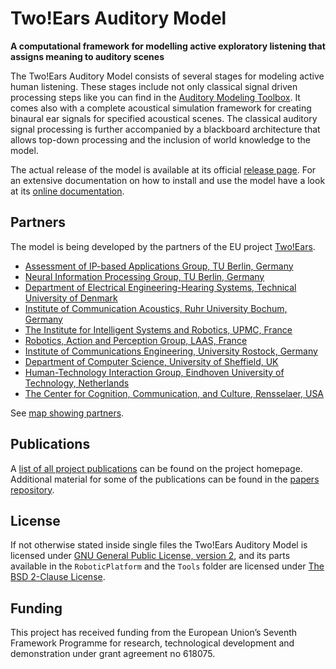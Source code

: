 Two!Ears Auditory Model
=======================

**A computational framework for modelling active exploratory listening that assigns meaning to auditory scenes**

The Two!Ears Auditory Model consists of several stages for modeling active human
listening. These stages include not only classical signal driven processing
steps like you can find in the [Auditory Modeling
Toolbox](http://amtoolbox.sourceforge.net/). It comes also with a complete
acoustical simulation framework for creating binaural ear signals for specified
acoustical scenes. The classical auditory signal processing is further
accompanied by a blackboard architecture that allows top-down processing and
the inclusion of world knowledge to the model.

The actual release of the model is available at its official [release
page](http://twoears.aipa.tu-berlin.de/download).  For an extensive
documentation on how to install and use the model have a look at its [online
documentation](http://twoears.aipa.tu-berlin.de/doc).

## Partners

The model is being developed by the partners of the EU project [Two!Ears](http://www.twoears.eu/).

* [Assessment of IP-based Applications Group, TU Berlin, Germany](http://www.aipa.tu-berlin.de/menue/assessment_of_ip-based_applications/parameter/en/)  
* [Neural Information Processing Group, TU Berlin, Germany](http://www.ni.tu-berlin.de/)  
* [Department of Electrical Engineering-Hearing Systems, Technical University of Denmark](http://www.hea.elektro.dtu.dk/)  
* [Institute of Communication Acoustics, Ruhr University Bochum, Germany](http://www.ika.ruhr-uni-bochum.de/index_en.html)  
* [The Institute for Intelligent Systems and Robotics, UPMC, France](http://www.isir.upmc.fr/)  
* [Robotics, Action and Perception Group, LAAS, France](https://www.laas.fr/public/en/rap)  
* [Institute of Communications Engineering, University Rostock, Germany](http://www.int.uni-rostock.de/)  
* [Department of Computer Science, University of Sheffield, UK](http://www.sheffield.ac.uk/dcs/computer-science-home)  
* [Human-Technology Interaction Group, Eindhoven University of Technology, Netherlands](http://hti.ieis.tue.nl/)  
* [The Center for Cognition, Communication, and Culture, Rensselaer, USA](http://ccc-rpi.org/)  

See [map showing partners](doc/partner-locations.geojson).

## Publications

A [list of all project publications](http://twoears.aipa.tu-berlin.de/publications/) can be found on the project homepage. Additional material for some of the publications can be found in the [papers
repository](https://github.com/TWOEARS/papers).

## License

If not otherwise stated inside single files the Two!Ears Auditory Model is
licensed under [GNU General Public License, version
2](http://www.gnu.org/licenses/gpl-2.0.html), and its parts available in the
`RoboticPlatform` and the `Tools` folder are licensed under [The BSD 2-Clause
License](http://opensource.org/licenses/BSD-2-Clause).

## Funding

This project has received funding from the European Union’s Seventh Framework
Programme for research, technological development and demonstration under grant
agreement no 618075.
